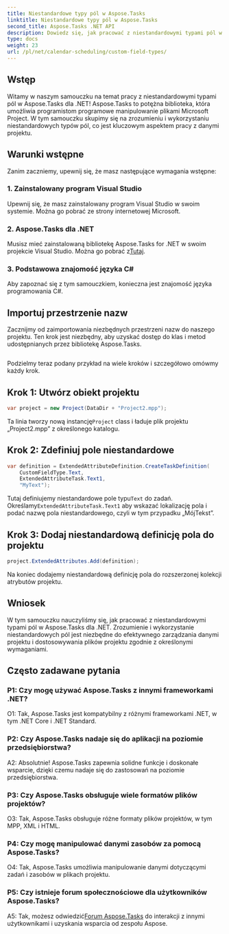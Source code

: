 ```yaml
---
title: Niestandardowe typy pól w Aspose.Tasks
linktitle: Niestandardowe typy pól w Aspose.Tasks
second_title: Aspose.Tasks .NET API
description: Dowiedz się, jak pracować z niestandardowymi typami pól w Aspose.Tasks dla .NET. Przewodnik krok po kroku z przykładami kodu i często zadawanymi pytaniami.
type: docs
weight: 23
url: /pl/net/calendar-scheduling/custom-field-types/
---
```

## Wstęp

Witamy w naszym samouczku na temat pracy z niestandardowymi typami pól w Aspose.Tasks dla .NET! Aspose.Tasks to potężna biblioteka, która umożliwia programistom programowe manipulowanie plikami Microsoft Project. W tym samouczku skupimy się na zrozumieniu i wykorzystaniu niestandardowych typów pól, co jest kluczowym aspektem pracy z danymi projektu.

## Warunki wstępne

Zanim zaczniemy, upewnij się, że masz następujące wymagania wstępne:

### 1. Zainstalowany program Visual Studio

Upewnij się, że masz zainstalowany program Visual Studio w swoim systemie. Można go pobrać ze strony internetowej Microsoft.

### 2. Aspose.Tasks dla .NET

 Musisz mieć zainstalowaną bibliotekę Aspose.Tasks for .NET w swoim projekcie Visual Studio. Można go pobrać z[Tutaj](https://releases.aspose.com/tasks/net/).

### 3. Podstawowa znajomość języka C#

Aby zapoznać się z tym samouczkiem, konieczna jest znajomość języka programowania C#.

## Importuj przestrzenie nazw

Zacznijmy od zaimportowania niezbędnych przestrzeni nazw do naszego projektu. Ten krok jest niezbędny, aby uzyskać dostęp do klas i metod udostępnianych przez bibliotekę Aspose.Tasks.

```csharp

```

Podzielmy teraz podany przykład na wiele kroków i szczegółowo omówmy każdy krok.

## Krok 1: Utwórz obiekt projektu

```csharp
var project = new Project(DataDir + "Project2.mpp");
```

 Ta linia tworzy nową instancję`Project` class i ładuje plik projektu „Project2.mpp” z określonego katalogu.

## Krok 2: Zdefiniuj pole niestandardowe

```csharp
var definition = ExtendedAttributeDefinition.CreateTaskDefinition(
    CustomFieldType.Text,
    ExtendedAttributeTask.Text1,
    "MyText");
```

 Tutaj definiujemy niestandardowe pole typu`Text` do zadań. Określamy`ExtendedAttributeTask.Text1` aby wskazać lokalizację pola i podać nazwę pola niestandardowego, czyli w tym przypadku „MójTekst”.

## Krok 3: Dodaj niestandardową definicję pola do projektu

```csharp
project.ExtendedAttributes.Add(definition);
```

Na koniec dodajemy niestandardową definicję pola do rozszerzonej kolekcji atrybutów projektu.

## Wniosek

W tym samouczku nauczyliśmy się, jak pracować z niestandardowymi typami pól w Aspose.Tasks dla .NET. Zrozumienie i wykorzystanie niestandardowych pól jest niezbędne do efektywnego zarządzania danymi projektu i dostosowywania plików projektu zgodnie z określonymi wymaganiami.

## Często zadawane pytania

### P1: Czy mogę używać Aspose.Tasks z innymi frameworkami .NET?

O1: Tak, Aspose.Tasks jest kompatybilny z różnymi frameworkami .NET, w tym .NET Core i .NET Standard.

### P2: Czy Aspose.Tasks nadaje się do aplikacji na poziomie przedsiębiorstwa?

A2: Absolutnie! Aspose.Tasks zapewnia solidne funkcje i doskonałe wsparcie, dzięki czemu nadaje się do zastosowań na poziomie przedsiębiorstwa.

### P3: Czy Aspose.Tasks obsługuje wiele formatów plików projektów?

O3: Tak, Aspose.Tasks obsługuje różne formaty plików projektów, w tym MPP, XML i HTML.

### P4: Czy mogę manipulować danymi zasobów za pomocą Aspose.Tasks?

O4: Tak, Aspose.Tasks umożliwia manipulowanie danymi dotyczącymi zadań i zasobów w plikach projektu.

### P5: Czy istnieje forum społecznościowe dla użytkowników Aspose.Tasks?

 A5: Tak, możesz odwiedzić[Forum Aspose.Tasks](https://forum.aspose.com/c/tasks/15) do interakcji z innymi użytkownikami i uzyskania wsparcia od zespołu Aspose.